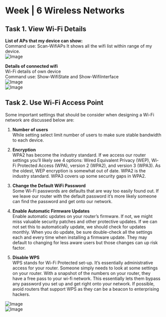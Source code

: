 # Week | 6 Wireless Networks
## Task 1. View Wi-Fi Details  
**List of APs that my device can show:**  
Command use: Scan-WifiAPs
It shows all the wifi list within range of my device.  
![Image](./images/T6Task11.png)  
 
**Details of connected wifi**  
Wi-Fi details of own device  
Command use: Show-WifiState and Show-WifiInterface  
![Image](./images/T6Task12.png)  
![Image](./images/T6Task12.png)   

## Task 2. Use Wi-Fi Access Point  
Some important settings that should be consider when designing a Wi-Fi network are discussed below are:
1. **Number of users**  
While setting select limit number of users to make sure stable bandwidth to each device.

3. **Encryption**  
WPA2 has become the industry standard. If we access our router settings you’ll likely see 4 options: Wired Equivalent Privacy (WEP), Wi-Fi Protected Access (WPA), version 2 (WPA2), and version 3 (WPA3). As the oldest, WEP encryption is somewhat out of date. WPA2 is the industry standard. WPA3 covers up some security gaps in WPA2.

4. **Change the Default WiFi Password**  
Some Wi-Fi passwords are defaults that are way too easily found out. If we leave our router with the default password it’s more likely someone can find the password and get onto our network.

5. **Enable Automatic Firmware Updates**  
Enable automatic updates on your router’s firmware. If not, we might miss valuable security patches and other protective updates. If we can not set this to automatically update, we should check for updates monthly. When you do update, be sure double-check all the settings each and every time when installing a firmware update. They may default to changing for less aware users but those changes can up risk factor.

6. **Disable WPS**  
WPS stands for Wi-Fi Protected set-up. It’s essentially administrative access for your router. Someone simply needs to look at some settings on your router. With a snapshot of the numbers on your router, they have a free pass to your wi-fi network. This essentially lets them bypass any password you set up and get right onto your network. If possible, avoid routers that support WPS as they can be a beacon to enterprising hackers.  

![Image](./images/T6Task14.png)  
![Image](./images/T6Task15.png)  

 

